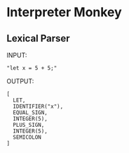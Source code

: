 # Interpreter Monkey

## Lexical Parser

INPUT:

```
"let x = 5 + 5;"
```

OUTPUT:

```
[
  LET,
  IDENTIFIER("x"),
  EQUAL_SIGN,
  INTEGER(5),
  PLUS_SIGN,
  INTEGER(5),
  SEMICOLON
]
```
